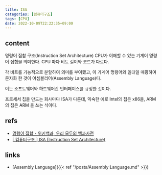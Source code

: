 ```yaml
---
title: ISA
categories: [컴퓨터구조]
tags: [CPU]
date: 2022-10-09T22:22:35+09:00
---
```


## content
명령어 집합 구조(Instruction Set Architecture)
CPU가 이해할 수 있는 기계어 명령어 집합을 의미한다. CPU 마다 비트 길이와 코드가 다르다. 

각 비트를 기능적으로 분할하여 의미를 부여했고, 이 기계어 명렁어와 일대일 매핑하여 문자화 한 것이 어셈블리어(Assembly Language)다.

이는 소프트웨어와 하드웨어간 인터페이스를 규정한 것이다. 

프로세서 칩을 만드는 회사마다 ISA가 다른데, 익숙한 예로 Intel의 칩은 x86을, ARM의 칩은 ARM 을 쓰는 식이다.

## refs
- [명령어 집합 - 위키백과, 우리 모두의 백과사전](https://ko.wikipedia.org/wiki/%EB%AA%85%EB%A0%B9%EC%96%B4_%EC%A7%91%ED%95%A9)
- [[ 컴퓨터구조 ] ISA (Instruction Set Architecture)](https://inyongs.tistory.com/108)


## links
- [Assembly Language]({{< ref "/posts/Assembly Language.md" >}})
